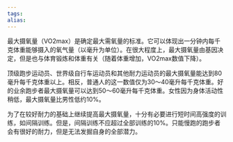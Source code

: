 ```yaml
---
tags: 
alias:
---
```

最大摄氧量（VO2max）是确定最大需氧量的标准。它可以体现出一分钟内每千克体重能够摄入的氧气量（以毫升为单位）。在很大程度上，最大摄氧量由基因决定，但是也与体育锻炼和体重有关（随着体重增加，VO2max数值下降）。

顶级跑步运动员、世界级自行车运动员和其他耐力运动员的最大摄氧量能达到80毫升每千克体重以上。相反，普通人的这一数值仅为30～40毫升每千克体重。好的业余跑步者最大摄氧量可以达到50～60毫升每千克体重。女性因为身体活动性稍低，最大摄氧量比男性低约10%。

为了在较好耐力的基础上继续提高最大摄氧量，十分有必要进行短时间高强度的训练，如间隔训练。但是，间隔训练不应超过全部训练的10%。只能慢跑的跑步者会有很好的耐力，但是无法发掘自身的全部潜力。